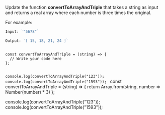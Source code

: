 Update the function **convertToArrayAndTriple** that takes a string as input and returns a real array where each number is three times the original.

For example:
```js
Input: `"5678"`

Output: `[ 15, 18, 21, 24 ]`
```

<codeblock language="javascript" type="exercise" testMode="fixedInput">
<code>
const convertToArrayAndTriple = (string) => {
  // Write your code here
};

console.log(convertToArrayAndTriple("123"));
console.log(convertToArrayAndTriple("1593"));
</code>
<solution>
const convertToArrayAndTriple = (string) => {
  return Array.from(string, number => Number(number) * 3)
};

console.log(convertToArrayAndTriple("123"));
console.log(convertToArrayAndTriple("1593"));
</solution>
</codeblock>
